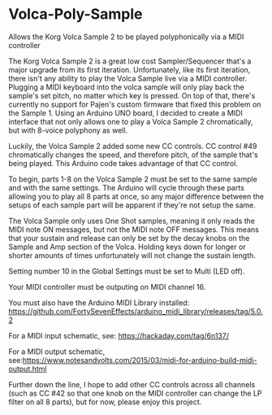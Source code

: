 # Volca-Poly-Sample
Allows the Korg Volca Sample 2 to be played polyphonically via a MIDI controller


The Korg Volca Sample 2 is a great low cost Sampler/Sequencer that's a major upgrade from its first iteration. Unfortunately, like its first iteration, there isn't any ability to play the Volca Sample live via a MIDI controller. Plugging a MIDI keyboard into the volca sample will only play back the sample's set pitch, no matter which key is pressed. On top of that, there's currently no support for Pajen's custom firmware that fixed this problem on the Sample 1. Using an Arduino UNO board, I decided to create a MIDI interface that not only allows one to play a Volca Sample 2 chromatically, but with 8-voice polyphony as well.

Luckily, the Volca Sample 2 added some new CC controls. CC control #49 chromatically changes the speed, and therefore pitch, of the sample that's being played. This Arduino code takes advantage of that CC control.

To begin, parts 1-8 on the Volca Sample 2 must be set to the same sample and with the same settings. The Arduino will cycle through these parts allowing you to play all 8 parts at once, so any major difference between the setups of each sample part will be apparent if they're not setup the same.

The Volca Sample only uses One Shot samples, meaning it only reads the MIDI note ON messages, but not the MIDI note OFF messages. This means that your sustain and release can only be set by the decay knobs on the Sample and Amp section of the Volca. Holding keys down for longer or shorter amounts of times unfortunately will not change the sustain length.

Setting number 10 in the Global Settings must be set to Multi (LED off).

Your MIDI controller must be outputing on MIDI channel 16.

You must also have the Arduino MIDI Library installed: https://github.com/FortySevenEffects/arduino_midi_library/releases/tag/5.0.2

For a MIDI input schematic, see: https://hackaday.com/tag/6n137/

For a MIDI output schematic, see:https://www.notesandvolts.com/2015/03/midi-for-arduino-build-midi-output.html

Further down the line, I hope to add other CC controls across all channels (such as CC #42 so that one knob on the MIDI controller can change the LP filter on all 8 parts), but for now, please enjoy this project.
